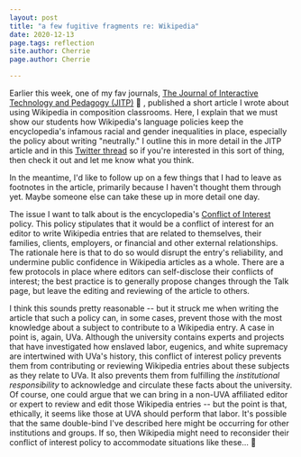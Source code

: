 ```yaml
---
layout: post
title: "a few fugitive fragments re: Wikipedia"
date: 2020-12-13
page.tags: reflection
site.author: Cherrie
page.author: Cherrie

---
```


Earlier this week, one of my fav journals, [The Journal of Interactive Technology and Pedagogy (JITP)](https://jitp.commons.gc.cuny.edu/using-wikipedia-in-the-composition-classroom-and-beyond-encyclopedic-neutrality-social-inequality-and-failure-as-subversion/) :heartbeat:	, published a short article I wrote about using Wikipedia in composition classrooms. Here, I explain that we must show our students how Wikipedia's language policies keep the encyclopedia's infamous racial and gender inequalities in place, especially the policy about writing "neutrally." I outline this in more detail in the JITP article and in this [Twitter thread](https://twitter.com/cherriekwok/status/1338254217195216902) so if you're interested in this sort of thing, then check it out and let me know what you think.

In the meantime, I'd like to follow up on a few things that I had to leave as footnotes in the article, primarily because I haven't thought them through yet. Maybe someone else can take these up in more detail one day. 

The issue I want to talk about is the encyclopedia's [Conflict of Interest](https://en.wikipedia.org/wiki/Wikipedia:Conflict_of_interest) policy. This policy stipulates that it would be a conflict of interest for an editor to write Wikipedia entries that are related to themselves, their families, clients, employers, or financial and other external relationships. The rationale here is that to do so would disrupt the entry's reliability, and undermine public confidence in Wikipedia articles as a whole. There are a few protocols in place where editors can self-disclose their conflicts of interest; the best practice is to generally propose changes through the Talk page, but leave the editing and reviewing of the article to others. 

I think this sounds pretty reasonable -- but it struck me when writing the article that such a policy can, in some cases, prevent those with the most knowledge about a subject to contribute to a Wikipedia entry. A case in point is, again, UVa. Although the university contains experts and projects that have investigated how enslaved labor, eugenics, and white supremacy are intertwined with UVa's history, this conflict of interest policy prevents them from contributing or reviewing Wikipedia entries about these subjects as they relate to UVa. It also prevents them from fulfilling the *institutional responsibility* to acknowledge and circulate these facts about the university.  Of course, one could argue that we can bring in a non-UVA affiliated editor or expert to review and edit those Wikipedia entries -- but the point is that, ethically, it seems like those at UVA should perform that labor. It's possible that the same double-bind I've described here might be occurring for other institutions and groups. If so, then Wikipedia might need to reconsider their conflict of interest policy to accommodate situations like these... :eyes:	
